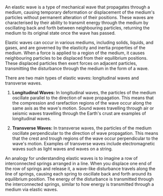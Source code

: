 An elastic wave is a type of mechanical wave that propagates through a medium, causing temporary deformation or displacement of the medium's particles without permanent alteration of their positions. These waves are characterised by their ability to transmit energy through the medium by oscillating back and forth between neighbouring particles, returning the medium to its original state once the wave has passed.

Elastic waves can occur in various mediums, including solids, liquids, and gases, and are governed by the elasticity and inertia properties of the medium. When a force is applied to a region of the medium, it causes neighbouring particles to be displaced from their equilibrium positions. These displaced particles then exert forces on adjacent particles, transmitting the disturbance through the medium in the form of a wave.

There are two main types of elastic waves: longitudinal waves and transverse waves.

1. **Longitudinal Waves:** In longitudinal waves, the particles of the medium oscillate parallel to the direction of wave propagation. This means that the compression and rarefaction regions of the wave occur along the same axis as the wave's motion. Sound waves travelling through air or seismic waves travelling through the Earth's crust are examples of longitudinal waves.

2. **Transverse Waves:** In transverse waves, the particles of the medium oscillate perpendicular to the direction of wave propagation. This means that the crest and trough regions of the wave occur perpendicular to the wave's motion. Examples of transverse waves include electromagnetic waves such as light waves and waves on a string.

An analogy for understanding elastic waves is to imagine a row of interconnected springs arranged in a line. When you displace one end of the row of springs and release it, a wave-like disturbance travels along the line of springs, causing each spring to oscillate back and forth around its equilibrium position. The energy of the disturbance is transmitted through the interconnected springs, similar to how energy is transmitted through a medium via elastic waves.